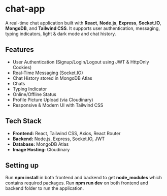 # chat-app

A real-time chat application built with **React**, **Node.js**, **Express**, **Socket.IO**, **MongoDB**, and **Tailwind CSS**. It supports user authentication, messaging, typing indicators, light & dark mode and chat history.

## Features

- User Authentication (Signup/Login/Logout using JWT & HttpOnly Cookies)
- Real-Time Messaging (Socket.IO)
- Chat History stored in MongoDB Atlas
- Chats
- Typing Indicator
- Online/Offline Status
- Profile Picture Upload (via Cloudinary)
- Responsive & Modern UI with Tailwind CSS

## Tech Stack

- **Frontend:** React, Tailwind CSS, Axios, React Router
- **Backend:** Node.js, Express, Socket.IO, JWT
- **Database:** MongoDB Atlas
- **Image Hosting:** Cloudinary

## Setting up

Run **npm install** in both frontend and backend to get **node_modules** which contains required packages.
Run **npm run dev** on both frontend and backend folder to run the application.
